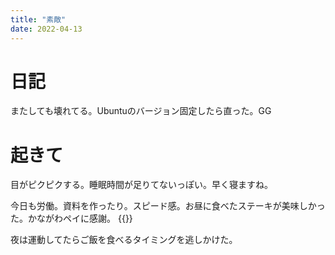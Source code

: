```yaml
---
title: "素敵"
date: 2022-04-13
---
```


# 日記
またしても壊れてる。Ubuntuのバージョン固定したら直った。GG
# 起きて
目がピクピクする。睡眠時間が足りてないっぽい。早く寝ますね。

今日も労働。資料を作ったり。スピード感。お昼に食べたステーキが美味しかった。かながわペイに感謝。
{{<tweet user="dango_bot" id="1514103880195637248">}}

夜は運動してたらご飯を食べるタイミングを逃しかけた。